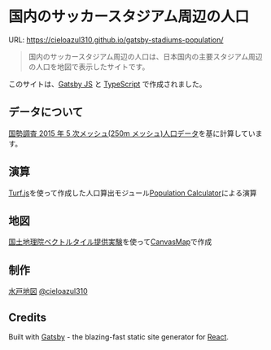 # 国内のサッカースタジアム周辺の人口

URL: <https://cieloazul310.github.io/gatsby-stadiums-population/>

> 国内のサッカースタジアム周辺の人口は、日本国内の主要スタジアム周辺の人口を地図で表示したサイトです。

このサイトは、[Gatsby JS][gatsby] と [TypeScript] で作成されました。

## データについて

[国勢調査 2015 年 5 次メッシュ(250m メッシュ)人口データ](https://www.e-stat.go.jp/gis/statmap-search?page=1&type=1&toukeiCode=00200521&toukeiYear=2015&aggregateUnit=Q&serveyId=Q002005112015&statsId=T000876)を基に計算しています。

## 演算

[Turf.js](http://turfjs.org)を使って作成した人口算出モジュール[Population Calculator](https://github.com/cieloazul310/population)による演算

## 地図

[国土地理院ベクトルタイル提供実験](https://github.com/gsi-cyberjapan/gsimaps-vector-experiment)を使って[CanvasMap](https://github.com/cieloazul310/canvasmap)で作成

## 制作

[水戸地図](https://cieloazul310.github.io)
[@cieloazul310](https://twitter.com/cieloazul310)

## Credits

Built with [Gatsby] - the blazing-fast static site generator for [React].

<!-- Referrences -->

[gatsby]: https://www.gatsbyjs.org
[typescript]: https://www.typescriptlang.org/
[react]: https://facebook.github.io/react/
